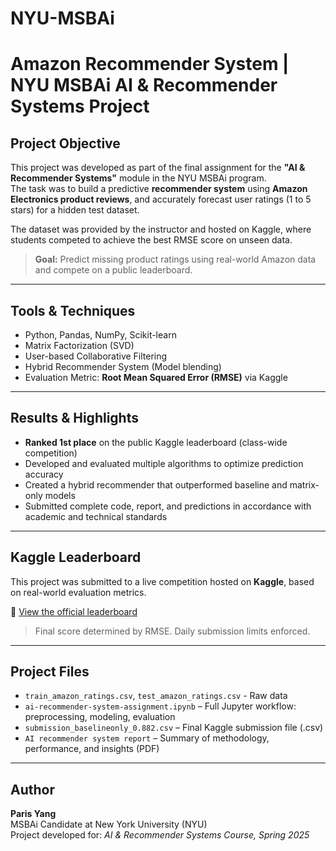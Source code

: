 # NYU-MSBAi

# Amazon Recommender System | NYU MSBAi AI & Recommender Systems Project

## Project Objective
This project was developed as part of the final assignment for the **"AI & Recommender Systems"** module in the NYU MSBAi program.  
The task was to build a predictive **recommender system** using **Amazon Electronics product reviews**, and accurately forecast user ratings (1 to 5 stars) for a hidden test dataset.

The dataset was provided by the instructor and hosted on Kaggle, where students competed to achieve the best RMSE score on unseen data.

> **Goal:** Predict missing product ratings using real-world Amazon data and compete on a public leaderboard.

---

## Tools & Techniques
- Python, Pandas, NumPy, Scikit-learn
- Matrix Factorization (SVD)
- User-based Collaborative Filtering
- Hybrid Recommender System (Model blending)
- Evaluation Metric: **Root Mean Squared Error (RMSE)** via Kaggle

---

## Results & Highlights
- **Ranked 1st place** on the public Kaggle leaderboard (class-wide competition)
- Developed and evaluated multiple algorithms to optimize prediction accuracy
- Created a hybrid recommender that outperformed baseline and matrix-only models
- Submitted complete code, report, and predictions in accordance with academic and technical standards

---

## Kaggle Leaderboard
This project was submitted to a live competition hosted on **Kaggle**, based on real-world evaluation metrics.

🔗 [View the official leaderboard](https://www.kaggle.com/competitions/2025-msb-ai-ai-recommender-systems/leaderboard)

> Final score determined by RMSE. Daily submission limits enforced.

---

## Project Files
- `train_amazon_ratings.csv`, `test_amazon_ratings.csv` - Raw data
- `ai-recommender-system-assignment.ipynb` – Full Jupyter workflow: preprocessing, modeling, evaluation
- `submission_baselineonly_0.882.csv` – Final Kaggle submission file (.csv)
- `AI recommender system report` – Summary of methodology, performance, and insights (PDF)

---

## Author
**Paris Yang**  
MSBAi Candidate at New York University (NYU)  
Project developed for: _AI & Recommender Systems Course, Spring 2025_
